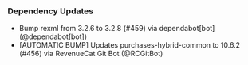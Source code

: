 ### Dependency Updates
* Bump rexml from 3.2.6 to 3.2.8 (#459) via dependabot[bot] (@dependabot[bot])
* [AUTOMATIC BUMP] Updates purchases-hybrid-common to 10.6.2 (#456) via RevenueCat Git Bot (@RCGitBot)
